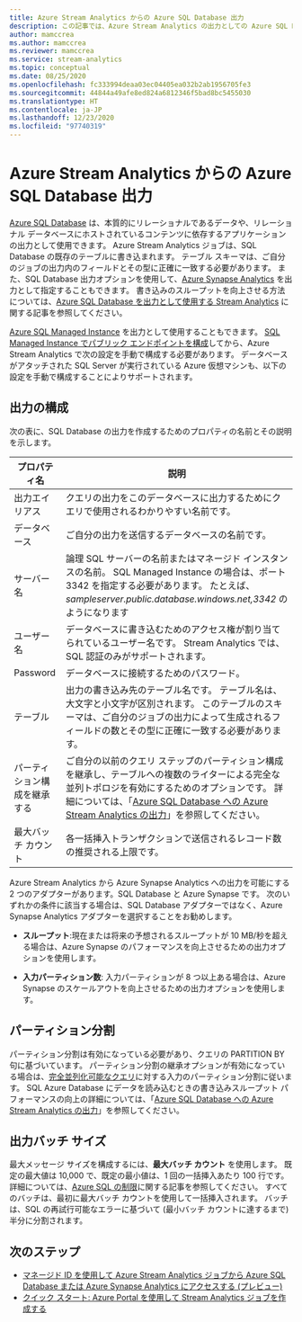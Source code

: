 ```yaml
---
title: Azure Stream Analytics からの Azure SQL Database 出力
description: この記事では、Azure Stream Analytics の出力としての Azure SQL Database について説明します。
author: mamccrea
ms.author: mamccrea
ms.reviewer: mamccrea
ms.service: stream-analytics
ms.topic: conceptual
ms.date: 08/25/2020
ms.openlocfilehash: fc333994deaa03ec04405ea032b2ab1956705fe3
ms.sourcegitcommit: 44844a49afe8ed824a6812346f5bad8bc5455030
ms.translationtype: HT
ms.contentlocale: ja-JP
ms.lasthandoff: 12/23/2020
ms.locfileid: "97740319"
---
```

# <a name="azure-sql-database-output-from-azure-stream-analytics"></a>Azure Stream Analytics からの Azure SQL Database 出力

[Azure SQL Database](https://azure.microsoft.com/services/sql-database/) は、本質的にリレーショナルであるデータや、リレーショナル データベースにホストされているコンテンツに依存するアプリケーションの出力として使用できます。 Azure Stream Analytics ジョブは、SQL Database の既存のテーブルに書き込まれます。 テーブル スキーマは、ご自分のジョブの出力内のフィールドとその型に正確に一致する必要があります。 また、SQL Database 出力オプションを使用して、[Azure Synapse Analytics](https://azure.microsoft.com/documentation/services/sql-data-warehouse/) を出力として指定することもできます。 書き込みのスループットを向上させる方法については、[Azure SQL Database を出力として使用する Stream Analytics](stream-analytics-sql-output-perf.md) に関する記事を参照してください。

[Azure SQL Managed Instance](../azure-sql/managed-instance/sql-managed-instance-paas-overview.md) を出力として使用することもできます。 [SQL Managed Instance でパブリック エンドポイントを構成](../azure-sql/managed-instance/public-endpoint-configure.md)してから、Azure Stream Analytics で次の設定を手動で構成する必要があります。 データベースがアタッチされた SQL Server が実行されている Azure 仮想マシンも、以下の設定を手動で構成することによりサポートされます。

## <a name="output-configuration"></a>出力の構成

次の表に、SQL Database の出力を作成するためのプロパティの名前とその説明を示します。

| プロパティ名 | 説明 |
| --- | --- |
| 出力エイリアス |クエリの出力をこのデータベースに出力するためにクエリで使用されるわかりやすい名前です。 |
| データベース | ご自分の出力を送信するデータベースの名前です。 |
| サーバー名 | 論理 SQL サーバーの名前またはマネージド インスタンスの名前。 SQL Managed Instance の場合は、ポート 3342 を指定する必要があります。 たとえば、*sampleserver.public.database.windows.net,3342* のようになります |
| ユーザー名 | データベースに書き込むためのアクセス権が割り当てられているユーザー名です。 Stream Analytics では、SQL 認証のみがサポートされます。 |
| Password | データベースに接続するためのパスワード。 |
| テーブル | 出力の書き込み先のテーブル名です。 テーブル名は、大文字と小文字が区別されます。 このテーブルのスキーマは、ご自分のジョブの出力によって生成されるフィールドの数とその型に正確に一致する必要があります。 |
|パーティション構成を継承する| ご自分の以前のクエリ ステップのパーティション構成を継承し、テーブルへの複数のライターによる完全な並列トポロジを有効にするためのオプションです。 詳細については、「[Azure SQL Database への Azure Stream Analytics の出力](stream-analytics-sql-output-perf.md)」を参照してください。|
|最大バッチ カウント| 各一括挿入トランザクションで送信されるレコード数の推奨される上限です。|

Azure Stream Analytics から Azure Synapse Analytics への出力を可能にする 2 つのアダプターがあります。SQL Database と Azure Synapse です。 次のいずれかの条件に該当する場合は、SQL Database アダプターではなく、Azure Synapse Analytics アダプターを選択することをお勧めします。

* **スループット**:現在または将来の予想されるスループットが 10 MB/秒を超える場合は、Azure Synapse のパフォーマンスを向上させるための出力オプションを使用します。

* **入力パーティション数**: 入力パーティションが 8 つ以上ある場合は、Azure Synapse のスケールアウトを向上させるための出力オプションを使用します。

## <a name="partitioning"></a>パーティション分割

パーティション分割は有効になっている必要があり、クエリの PARTITION BY 句に基づいています。 パーティション分割の継承オプションが有効になっている場合は、[完全並列化可能なクエリ](stream-analytics-scale-jobs.md)に対する入力のパーティション分割に従います。 SQL Azure Database にデータを読み込むときの書き込みスループット パフォーマンスの向上の詳細については、「[Azure SQL Database への Azure Stream Analytics の出力](stream-analytics-sql-output-perf.md)」を参照してください。

## <a name="output-batch-size"></a>出力バッチ サイズ

最大メッセージ サイズを構成するには、**最大バッチ カウント** を使用します。 既定の最大値は 10,000 で、既定の最小値は、1 回の一括挿入あたり 100 行です。 詳細については、[Azure SQL の制限](../azure-sql/database/resource-limits-logical-server.md)に関する記事を参照してください。 すべてのバッチは、最初に最大バッチ カウントを使用して一括挿入されます。 バッチは、SQL の再試行可能なエラーに基づいて (最小バッチ カウントに達するまで) 半分に分割されます。

## <a name="next-steps"></a>次のステップ

* [マネージド ID を使用して Azure Stream Analytics ジョブから Azure SQL Database または Azure Synapse Analytics にアクセスする (プレビュー)](sql-database-output-managed-identity.md)
* [クイック スタート: Azure Portal を使用して Stream Analytics ジョブを作成する](stream-analytics-quick-create-portal.md)